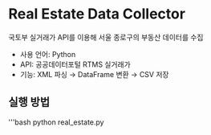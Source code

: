 # Real Estate Data Collector
국토부 실거래가 API를 이용해 서울 종로구의 부동산 데이터를 수집

- 사용 언어: Python
- API: 공공데이터포털 RTMS 실거래가
- 기능: XML 파싱 → DataFrame 변환 → CSV 저장

## 실행 방법
'''bash
python real_estate.py
